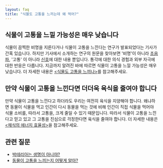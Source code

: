 ```yaml
---
layout: faq
title: "식물도 고통을 느끼는데 왜 먹어?"
---
```

## 식물이 고통을 느낄 가능성은 매우 낮습니다

식물이 끔찍한 비명을 지른다거나 식물이 고통을 느낀다는 연구가 발표되었다는 기사가 간혹
있습니다. 하지만 기사에서 소개하는 연구의 원문을 찾아보면 '비명'이 아니라
[초음파](https://www.biorxiv.org/content/10.1101/507590v4.full), '고통' 이 아니라
[신호](https://news.wisc.edu/blazes-of-light-reveal-how-plants-signal-danger-long-distances/)에
대한 내용 뿐입니다. 통각에 대한 의식 경험과 외부 자극에 대한 반응은 다릅니다. 지금까지 알려진
바에 따르면 식물이 고통을 느낄 가능성은 매우 낮습니다. 더 자세한 내용은
[\<식물도 고통을 느끼나\>](/2019/11/12/plant-sentience.html)를 참고해주세요.

## 만약 식물이 고통을 느낀다면 더더욱 육식을 줄여야 합니다

만약 식물이 고통을 느낀다고 하더라도 우리는 여전히 육식을 지양해야 합니다. 왜냐하면 동물이
식물을 먹고 인간이 다시 동물을 먹는 것에 비해 인간이 직접 식물을 먹어야 식물 소비를, 따라서
고통을, 크게 줄일 수 있기 때문입니다. 따라서 식물이 고통을 느낀다고 믿고 있고 그 고통을
진심으로 걱정한다면 육식을 줄여야 합니다. 더 자세한 내용은
[\<채식의 에너지 효율성\>](/2020/03/15/efficiency-of-vegan-diet.html)을 참고해주세요.

## 관련 질문

* [박테리아는 생명이 아니야?](/faqs/life.html)
* [동물이 고통을 느끼는지 어떻게 알아?](/faq/pain-of-animal.html)
